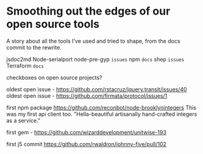 # Smoothing out the edges of our open source tools

A story about all the tools I've used and tried to shape, from the docs commit to the rewrite.


jsdoc2md
Node-serialport
node-pre-gyp `issues`
npm `docs`
shep `issues`
Terraform `docs`


checkboxes on open source projects?


oldest open issue - https://github.com/rstacruz/jquery.transit/issues/40
oldest open issue - https://github.com/firmata/protocol/issues/1


first npm package  https://github.com/reconbot/node-brooklynintegers
This was my first api client too. "Hella-beautiful artisanally hand-crafted integers as a service."

first gem - https://github.com/wizarddevelopment/unitwise-193

first j5 commit https://github.com/rwaldron/johnny-five/pull/102
